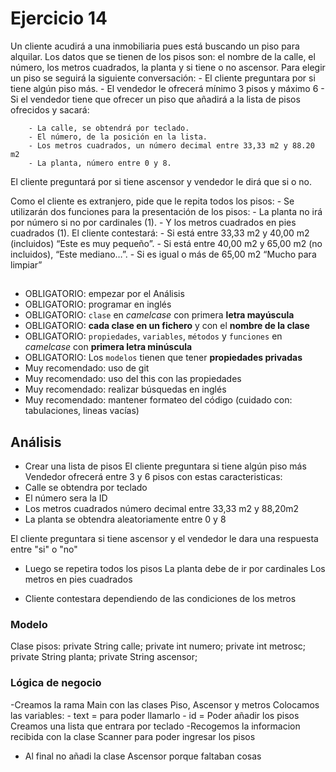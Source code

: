 # Ejercicio 14
Un cliente acudirá a una inmobiliaria pues está buscando un piso para alquilar. 
Los datos que se tienen de los pisos son: el nombre de la calle, el número, los metros cuadrados, la planta y si tiene o no ascensor. 
Para elegir un piso se seguirá la siguiente conversación:
    - El cliente preguntara por si tiene algún piso más.
    - El vendedor le ofrecerá mínimo 3 pisos y máximo 6
    - Si el vendedor tiene que ofrecer un piso que añadirá a la lista de pisos ofrecidos y sacará:

        - La calle, se obtendrá por teclado.
        - El número, de la posición en la lista.
        - Los metros cuadrados, un número decimal entre 33,33 m2 y 88.20 m2
        - La planta, número entre 0 y 8.

El cliente preguntará por si tiene ascensor y vendedor le dirá que si o no.

Como el cliente es extranjero, pide que le repita todos los pisos:
    - Se utilizarán dos funciones para la presentación de los pisos:
        - La planta no irá por número si no por cardinales (1).
        - Y los metros cuadrados en pies cuadrados (1).
El cliente contestará:
    - Si está entre 33,33 m2 y 40,00 m2 (incluidos) “Este es muy pequeño”.
    - Si está entre 40,00 m2 y 65,00 m2 (no incluidos), “Este mediano…”.
    - Si es igual o más de 65,00 m2 “Mucho para limpiar”


##

* OBLIGATORIO: empezar por el Análisis
* OBLIGATORIO: programar en inglés
* OBLIGATORIO: `clase` en *camelcase* con primera **letra mayúscula**
* OBLIGATORIO: **cada clase en un fichero** y con el **nombre de la clase**
* OBLIGATORIO: `propiedades`, `variables`, `métodos` y `funciones` en *camelcase* con **primera letra minúscula**
* OBLIGATORIO: Los `modelos` tienen que tener **propiedades privadas**
* Muy recomendado: uso de git
* Muy recomendado: uso del this con las propiedades
* Muy recomendado: realizar búsquedas en inglés
* Muy recomendado: mantener formateo del código (cuidado con: tabulaciones, lineas vacías)

## Análisis
- Crear una lista de pisos
El cliente preguntara si tiene algún piso más
Vendedor ofrecerá entre 3 y 6 pisos con estas caracteristicas:
- Calle se obtendra por teclado
- El número sera la ID 
- Los metros cuadrados número decimal entre 33,33 m2 y 88,20m2
- La planta se obtendra aleatoriamente entre 0 y 8 

El cliente preguntara si tiene ascensor y el vendedor le dara una respuesta entre "si" o "no"

- Luego se repetira todos los pisos
La planta debe de ir por cardinales
Los metros en pies cuadrados

- Cliente contestara dependiendo de las condiciones de los metros
### Modelo
Clase pisos:
    private String calle;
    private int numero;
    private int metrosc;
    private String planta;
    private String ascensor;
### Lógica de negocio

-Creamos la rama Main con las clases Piso, Ascensor y metros
Colocamos las variables:
    - text = para poder llamarlo 
    - id = Poder añadir los pisos 
Creamos una lista que entrara por teclado
-Recogemos la informacion recibida con la clase Scanner para poder ingresar los pisos


- Al final no añadi la clase Ascensor porque faltaban cosas